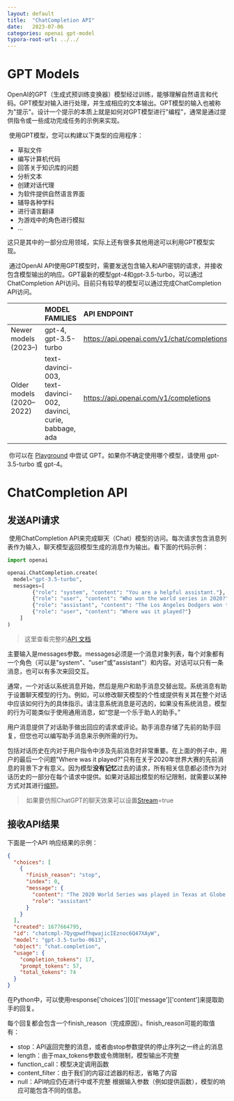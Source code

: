 ```yaml
---
layout: default
title:  "ChatCompletion API"
date:   2023-07-06
categories: openai gpt-model	
typora-root-url: ../../
---
```


# GPT Models

​	OpenAI的GPT（生成式预训练变换器）模型经过训练，能够理解自然语言和代码。GPT模型对输入进行处理，并生成相应的文本输出。GPT模型的输入也被称为"提示"。设计一个提示的本质上就是如何对GPT模型进行"编程"，通常是通过提供指令或一些成功完成任务的示例来实现。

​	使用GPT模型，您可以构建以下类型的应用程序：

- 草拟文件 
- 编写计算机代码
- 回答关于知识库的问题 
- 分析文本
- 创建对话代理 
- 为软件提供自然语言界面 
- 辅导各种学科 
- 进行语言翻译 
- 为游戏中的角色进行模拟 
- ...

这只是其中的一部分应用领域，实际上还有很多其他用途可以利用GPT模型实现。



​	通过OpenAI API使用GPT模型时，需要发送包含输入和API密钥的请求，并接收包含模型输出的响应。GPT最新的模型gpt-4和gpt-3.5-turbo，可以通过ChatCompletion API访问。目前只有较早的模型可以通过完成ChatCompletion API访问。

|                          | MODEL FAMILIES                                               | API ENDPOINT                               |
| :----------------------- | :----------------------------------------------------------- | :----------------------------------------- |
| Newer models (2023–)     | gpt-4, gpt-3.5-turbo                                         | https://api.openai.com/v1/chat/completions |
| Older models (2020–2022) | text-davinci-003, text-davinci-002, davinci, curie, babbage, ada | https://api.openai.com/v1/completions      |

​	你可以在 [Playground](https://platform.openai.com/playground?mode=chat) 中尝试 GPT。如果你不确定使用哪个模型，请使用 gpt-3.5-turbo 或 gpt-4。

# ChatCompletion API

## 发送API请求	

​	使用ChatCompletion API来完成聊天（Chat）模型的访问。每次请求包含消息列表作为输入，聊天模型返回模型生成的消息作为输出。看下面的代码示例：

```python
import openai

openai.ChatCompletion.create(
  model="gpt-3.5-turbo",
  messages=[
        {"role": "system", "content": "You are a helpful assistant."},
        {"role": "user", "content": "Who won the world series in 2020?"},
        {"role": "assistant", "content": "The Los Angeles Dodgers won the World Series in 2020."},
        {"role": "user", "content": "Where was it played?"}
    ]
)
```

> 这里查看完整的[API 文档](https://platform.openai.com/docs/api-reference/chat)

​	主要输入是messages参数。messages必须是一个消息对象列表，每个对象都有一个角色（可以是"system"、"user"或"assistant"）和内容。对话可以只有一条消息，也可以有多次来回交互。

​	通常，一个对话以系统消息开始，然后是用户和助手消息交替出现。系统消息有助于设置聊天模型的行为。例如，可以修改聊天模型的个性或提供有关其在整个对话中应该如何行为的具体指示。请注意系统消息是可选的，如果没有系统消息，模型的行为可能类似于使用通用消息，如“您是一个乐于助人的助手。”

​	用户消息提供了对话助手做出回应的请求或评论。助手消息存储了先前的助手回复，但您也可以编写助手消息来示例所需的行为。

​	包括对话历史在内对于用户指令中涉及先前消息时非常重要。在上面的例子中，用户的最后一个问题"Where was it played?"只有在关于2020年世界大赛的先前消息的背景下才有意义。因为模型**没有记忆**过去的请求，所有相关信息都必须作为对话历史的一部分在每个请求中提供。如果对话超出模型的标记限制，就需要以某种方式对其进行[缩短](https://platform.openai.com/docs/guides/gpt-best-practices/tactic-for-dialogue-applications-that-require-very-long-conversations-summarize-or-filter-previous-dialogue)。

> ​	如果要仿照ChatGPT的聊天效果可以设置[Stream](https://platform.openai.com/docs/api-reference/chat/create#chat/create-stream)=true

## 接收API结果

下面是一个API 响应结果的示例：

```json
{
  "choices": [
    {
      "finish_reason": "stop",
      "index": 0,
      "message": {
        "content": "The 2020 World Series was played in Texas at Globe Life Field in Arlington.",
        "role": "assistant"
      }
    }
  ],
  "created": 1677664795,
  "id": "chatcmpl-7QyqpwdfhqwajicIEznoc6Q47XAyW",
  "model": "gpt-3.5-turbo-0613",
  "object": "chat.completion",
  "usage": {
    "completion_tokens": 17,
    "prompt_tokens": 57,
    "total_tokens": 74
  }
}
```

在Python中，可以使用response\['choices']\[0]\['message']['content']来提取助手的回复。

每个回复都会包含一个finish_reason（完成原因）。finish_reason可能的取值有：

- stop：API返回完整的消息，或者由stop参数提供的停止序列之一终止的消息 
- length：由于max_tokens参数或令牌限制，模型输出不完整 
- function_call：模型决定调用函数 
- content_filter：由于我们的内容过滤器的标志，省略了内容
- null：API响应仍在进行中或不完整 根据输入参数（例如提供函数），模型的响应可能包含不同的信息。
